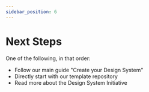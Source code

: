 ```yaml
---
sidebar_position: 6
---
```


# Next Steps

One of the following, in that order:

- Follow our main guide "Create your Design System"
- Directly start with our template repository
- Read more about the Design System Initiative
